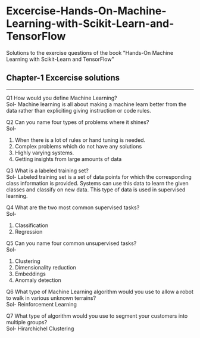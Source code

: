 # Excercise-Hands-On-Machine-Learning-with-Scikit-Learn-and-TensorFlow
Solutions to the exercise questions of the book "Hands-On Machine Learning with
Scikit-Learn and TensorFlow"

## Chapter-1 Excercise solutions
---

Q1 How would you define Machine Learning?  
Sol- 
Machine learning is all about making a machine learn better from the data rather than expliciting giving instruction or code rules.

Q2 Can you name four types of problems where it shines?  
Sol- 
1. When there is a lot of rules or hand tuning is needed.
2. Complex problems which do not have any solutions
3. Highly varying systems.
4. Getting insights from large amounts of data

Q3 What is a labeled training set?  
Sol- 
Labeled training set is a set of data points for which the corresponding class information is provided. Systems can use this data to learn the given classes and classify on new data. This type of data is used in supervised learning.

Q4 What are the two most common supervised tasks?  
Sol-
1. Classification
2. Regression

Q5 Can you name four common unsupervised tasks?  
Sol-
1. Clustering
2. Dimensionality reduction
3. Embeddings
4. Anomaly detection

Q6 What type of Machine Learning algorithm would you use to allow a robot to walk in various unknown terrains?  
Sol-
Reinforcement Learning

Q7 What type of algorithm would you use to segment your customers into multiple groups?  
Sol-
Hirarchichel Clustering
